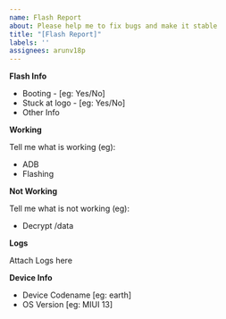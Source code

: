 ```yaml
---
name: Flash Report
about: Please help me to fix bugs and make it stable
title: "[Flash Report]"
labels: ''
assignees: arunv18p
---
```


**Flash Info**

- Booting - [eg: Yes/No]
- Stuck at logo - [eg: Yes/No]
- Other Info

**Working**

Tell me what is working (eg):

- ADB
- Flashing

**Not Working**

Tell me what is not working (eg):

- Decrypt /data

**Logs**

Attach Logs here

**Device Info**
- Device Codename [eg: earth]
- OS Version [eg: MIUI 13]
